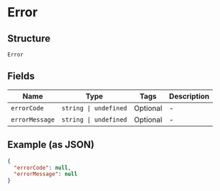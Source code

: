 
# Error

## Structure

`Error`

## Fields

| Name | Type | Tags | Description |
|  --- | --- | --- | --- |
| `errorCode` | `string \| undefined` | Optional | - |
| `errorMessage` | `string \| undefined` | Optional | - |

## Example (as JSON)

```json
{
  "errorCode": null,
  "errorMessage": null
}
```

